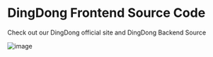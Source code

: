 # DingDong Frontend Source Code

Check out our DingDong official site and DingDong Backend Source

![image](http://dingdong-entertainment.herokuapp.com/storage/image/ding_dong_banner.jpeg)

